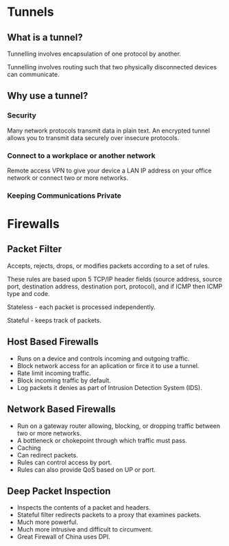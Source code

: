 # Tunnels

## What is a tunnel?

Tunnelling involves encapsulation of one protocol by another.

Tunnelling involves routing such that two physically disconnected devices can communicate.

## Why use a tunnel?

### Security

Many network protocols transmit data in plain text. An encrypted tunnel allows you to transmit data securely over insecure protocols.

### Connect to a workplace or another network

Remote access VPN to give your device a LAN IP address on your office network or connect two or more networks.

### Keeping Communications Private

# Firewalls

## Packet Filter

Accepts, rejects, drops, or modifies packets according to a set of rules.

These rules are based upon 5 TCP/IP header fields (source address, source port, destination address, destination port, protocol), and if ICMP then ICMP type and code.

Stateless - each packet is processed independently.

Stateful - keeps track of packets.

## Host Based Firewalls

- Runs on a device and controls incoming and outgoing traffic.
- Block network access for an aplication or firce it to use a tunnel.
- Rate limit incoming traffic.
- Block incoming traffic by default.
- Log packets it denies as part of Intrusion Detection System (IDS).

## Network Based Firewalls

- Run on a gateway router allowing, blocking, or dropping traffic between two or more networks.
- A bottleneck or chokepoint through which traffic must pass.
- Caching
- Can redirect packets.
- Rules can control access by port.
- Rules can also provide QoS based on UP or port.

## Deep Packet Inspection

- Inspects the contents of a packet and headers.
- Stateful filter redirects packets to a proxy that examines packets.
- Much more powerful.
- Much more intrusive and difficult to circumvent.
- Great Firewall of China uses DPI.
